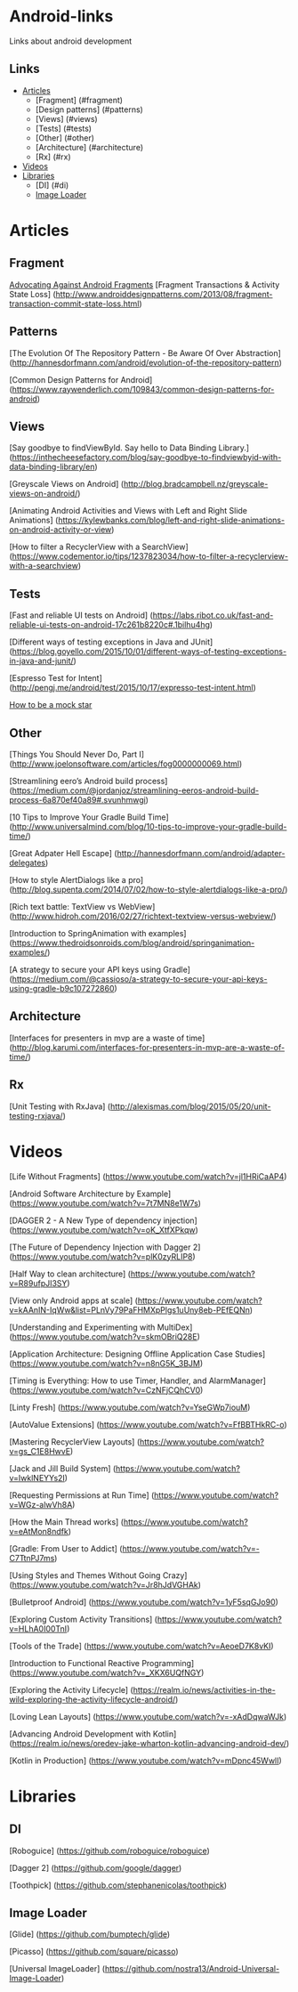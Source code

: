 # Android-links

Links about android development

## Links
- [Articles](#articles)
 	- [Fragment] (#fragment)
 	- [Design patterns] (#patterns)
 	- [Views] (#views)
 	- [Tests] (#tests)
 	- [Other] (#other)
  - [Architecture] (#architecture)
  - [Rx] (#rx)
- [Videos](#videos)
- [Libraries](#libraries)
  - [DI] (#di)
  - [Image Loader](#il)

# Articles
## Fragment
[Advocating Against Android Fragments](https://corner.squareup.com/2014/10/advocating-against-android-fragments.html)
[Fragment Transactions & Activity State Loss] (http://www.androiddesignpatterns.com/2013/08/fragment-transaction-commit-state-loss.html)

## Patterns
[The Evolution Of The Repository Pattern - Be Aware Of Over Abstraction] (http://hannesdorfmann.com/android/evolution-of-the-repository-pattern)

[Common Design Patterns for Android] (https://www.raywenderlich.com/109843/common-design-patterns-for-android)

## Views
[Say goodbye to findViewById. Say hello to Data Binding Library.] (https://inthecheesefactory.com/blog/say-goodbye-to-findviewbyid-with-data-binding-library/en)

[Greyscale Views on Android] (http://blog.bradcampbell.nz/greyscale-views-on-android/)

[Animating Android Activities and Views with Left and Right Slide Animations] (https://kylewbanks.com/blog/left-and-right-slide-animations-on-android-activity-or-view)

[How to filter a RecyclerView with a SearchView] (https://www.codementor.io/tips/1237823034/how-to-filter-a-recyclerview-with-a-searchview)

## Tests
[Fast and reliable UI tests on Android]
(https://labs.ribot.co.uk/fast-and-reliable-ui-tests-on-android-17c261b8220c#.1bilhu4hg)

[Different ways of testing exceptions in Java and JUnit] (https://blog.goyello.com/2015/10/01/different-ways-of-testing-exceptions-in-java-and-junit/)

[Espresso Test for Intent] (http://pengj.me/android/test/2015/10/17/expresso-test-intent.html)

[How to be a mock star](https://medium.com/fueled-android/how-to-be-a-mock-star-fc00714d8c2f)

## Other
[Things You Should Never Do, Part I]
(http://www.joelonsoftware.com/articles/fog0000000069.html)

[Streamlining eero’s Android build process] (https://medium.com/@jordanjoz/streamlining-eeros-android-build-process-6a870ef40a89#.svunhmwgi)

[10 Tips to Improve Your Gradle Build Time] (http://www.universalmind.com/blog/10-tips-to-improve-your-gradle-build-time/)

[Great Adpater Hell Escape] (http://hannesdorfmann.com/android/adapter-delegates)

[How to style AlertDialogs like a pro] (http://blog.supenta.com/2014/07/02/how-to-style-alertdialogs-like-a-pro/)

[Rich text battle: TextView vs WebView] (http://www.hidroh.com/2016/02/27/richtext-textview-versus-webview/)

[Introduction to SpringAnimation with examples] (https://www.thedroidsonroids.com/blog/android/springanimation-examples/)

[A strategy to secure your API keys using Gradle] (https://medium.com/@cassioso/a-strategy-to-secure-your-api-keys-using-gradle-b9c107272860)

## Architecture
[Interfaces for presenters in mvp are a waste of time] (http://blog.karumi.com/interfaces-for-presenters-in-mvp-are-a-waste-of-time/)

## Rx
[Unit Testing with RxJava] (http://alexismas.com/blog/2015/05/20/unit-testing-rxjava/)

# Videos
[Life Without Fragments] (https://www.youtube.com/watch?v=jl1HRiCaAP4)

[Android Software Architecture by Example] (https://www.youtube.com/watch?v=7t7MN8e1W7s)

[DAGGER 2 - A New Type of dependency injection] (https://www.youtube.com/watch?v=oK_XtfXPkqw)

[The Future of Dependency Injection with Dagger 2] (https://www.youtube.com/watch?v=plK0zyRLIP8)

[Half Way to clean architecture] (https://www.youtube.com/watch?v=R89ufpJI3SY)

[View only Android apps at scale] (https://www.youtube.com/watch?v=kAAnIN-IqWw&list=PLnVy79PaFHMXpPlgs1uUny8eb-PEfEQNn)

[Understanding and Experimenting with MultiDex] (https://www.youtube.com/watch?v=skmOBriQ28E)

[Application Architecture: Designing Offline Application Case Studies] (https://www.youtube.com/watch?v=n8nG5K_3BJM)

[Timing is Everything: How to use Timer, Handler, and AlarmManager] (https://www.youtube.com/watch?v=CzNFjCQhCV0)

[Linty Fresh] (https://www.youtube.com/watch?v=YseGWp7iouM)

[AutoValue Extensions] (https://www.youtube.com/watch?v=FfBBTHkRC-o)

[Mastering RecyclerView Layouts] (https://www.youtube.com/watch?v=gs_C1E8HwvE)

[Jack and Jill Build System] (https://www.youtube.com/watch?v=IwklNEYYs2I)

[Requesting Permissions at Run Time] (https://www.youtube.com/watch?v=WGz-alwVh8A)

[How the Main Thread works] (https://www.youtube.com/watch?v=eAtMon8ndfk)

[Gradle: From User to Addict] (https://www.youtube.com/watch?v=-C7TtnPJ7ms)

[Using Styles and Themes Without Going Crazy] (https://www.youtube.com/watch?v=Jr8hJdVGHAk)

[Bulletproof Android] (https://www.youtube.com/watch?v=1yF5sqGJo90)

[Exploring Custom Activity Transitions] (https://www.youtube.com/watch?v=HLhA0I00TnI)

[Tools of the Trade] (https://www.youtube.com/watch?v=AeoeD7K8vKI)

[Introduction to Functional Reactive Programming] (https://www.youtube.com/watch?v=_XKX6UQfNGY)

[Exploring the Activity Lifecycle] (https://realm.io/news/activities-in-the-wild-exploring-the-activity-lifecycle-android/)

[Loving Lean Layouts] (https://www.youtube.com/watch?v=-xAdDqwaWJk)

[Advancing Android Development with Kotlin] (https://realm.io/news/oredev-jake-wharton-kotlin-advancing-android-dev/)

[Kotlin in Production] (https://www.youtube.com/watch?v=mDpnc45WwlI)

# Libraries
## DI
[Roboguice] (https://github.com/roboguice/roboguice)

[Dagger 2] (https://github.com/google/dagger)

[Toothpick] (https://github.com/stephanenicolas/toothpick)

## Image Loader
[Glide] (https://github.com/bumptech/glide)

[Picasso] (https://github.com/square/picasso)

[Universal ImageLoader] (https://github.com/nostra13/Android-Universal-Image-Loader)
